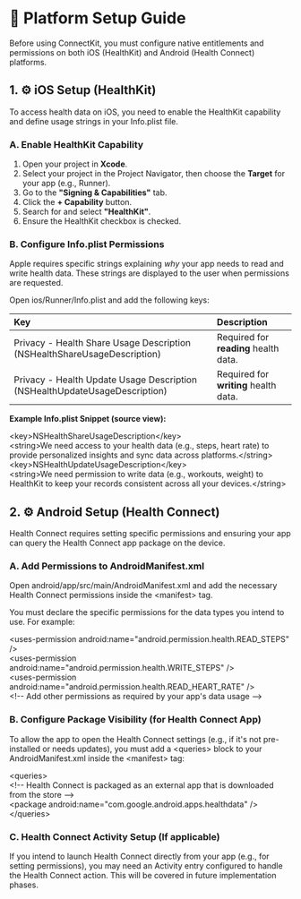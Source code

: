 # **🧭 Platform Setup Guide**

Before using ConnectKit, you must configure native entitlements and permissions on both iOS (HealthKit) and Android (Health Connect) platforms.

## **1\. ⚙️ iOS Setup (HealthKit)**

To access health data on iOS, you need to enable the HealthKit capability and define usage strings in your Info.plist file.

### **A. Enable HealthKit Capability**

1. Open your project in **Xcode**.  
2. Select your project in the Project Navigator, then choose the **Target** for your app (e.g., Runner).  
3. Go to the **"Signing & Capabilities"** tab.  
4. Click the **\+ Capability** button.  
5. Search for and select **"HealthKit"**.  
6. Ensure the HealthKit checkbox is checked.

### **B. Configure Info.plist Permissions**

Apple requires specific strings explaining *why* your app needs to read and write health data. These strings are displayed to the user when permissions are requested.

Open ios/Runner/Info.plist and add the following keys:

| Key | Description |
| :---- | :---- |
| Privacy \- Health Share Usage Description (NSHealthShareUsageDescription) | Required for **reading** health data. |
| Privacy \- Health Update Usage Description (NSHealthUpdateUsageDescription) | Required for **writing** health data. |

**Example Info.plist Snippet (source view):**

\<key\>NSHealthShareUsageDescription\</key\>  
\<string\>We need access to your health data (e.g., steps, heart rate) to provide personalized insights and sync data across platforms.\</string\>  
\<key\>NSHealthUpdateUsageDescription\</key\>  
\<string\>We need permission to write data (e.g., workouts, weight) to HealthKit to keep your records consistent across all your devices.\</string\>

## **2\. ⚙️ Android Setup (Health Connect)**

Health Connect requires setting specific permissions and ensuring your app can query the Health Connect app package on the device.

### **A. Add Permissions to AndroidManifest.xml**

Open android/app/src/main/AndroidManifest.xml and add the necessary Health Connect permissions inside the \<manifest\> tag.

You must declare the specific permissions for the data types you intend to use. For example:

\<uses-permission android:name="android.permission.health.READ\_STEPS" /\>  
\<uses-permission android:name="android.permission.health.WRITE\_STEPS" /\>  
\<uses-permission android:name="android.permission.health.READ\_HEART\_RATE" /\>  
\<\!-- Add other permissions as required by your app's data usage \--\>

### **B. Configure Package Visibility (for Health Connect App)**

To allow the app to open the Health Connect settings (e.g., if it's not pre-installed or needs updates), you must add a \<queries\> block to your AndroidManifest.xml inside the \<manifest\> tag:

\<queries\>  
    \<\!-- Health Connect is packaged as an external app that is downloaded from the store \--\>  
    \<package android:name="com.google.android.apps.healthdata" /\>  
\</queries\>

### **C. Health Connect Activity Setup (If applicable)**

If you intend to launch Health Connect directly from your app (e.g., for setting permissions), you may need an Activity entry configured to handle the Health Connect action. This will be covered in future implementation phases.